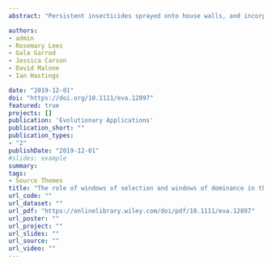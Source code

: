 ```yaml
---
abstract: "Persistent insecticides sprayed onto house walls, and incorporated into insecticide-treated bednets, provide long-acting, cost-effective control of vector-borne diseases such as malaria and leishmaniasis. The high concentrations that occur immediately postdeployment may kill both resistant and susceptible insects. However, insecticide concentration, and therefore killing ability, declines in the months after deployment. As concentrations decline, resistant insects start to survive, while susceptible insects are still killed. The period of time after deployment, within which the mortality of resistant individuals is lower than that of susceptible ones, has been termed the “window of selection” in other contexts. It is recognized as driving resistance in bacteria and malaria parasites, both of which are predominantly haploid. We argue that paying more attention to these mortality differences can help understand the evolution of insecticide resistance. Because insects are diploid, resistance encoded by single genes generates heterozygotes. This gives the potential for a narrower “window of dominance,” within the window of selection, where heterozygote mortality is lower than that of susceptible homozygotes. We explore the general properties of windows of selection and dominance in driving resistance. We quantify their likely effect using data from new laboratory experiments and published data from the laboratory and field. These windows can persist months or years after insecticide deployments. Differential mortalities of resistant, susceptible and heterozygous genotypes, after public health deployments, constitute a major challenge to controlling resistance. Greater attention to mortality differences by genotype would inform strategies to reduce the evolution of resistance to existing and new insecticides."

authors:
- admin
- Rosemary Lees
- Gala Garrod
- Jessica Carson
- David Malone
- Ian Hastings

date: "2019-12-01"
doi: "https://doi.org/10.1111/eva.12897"
featured: true
projects: []
publication: 'Evolutionary Applications'
publication_short: ""
publication_types:
- "2"
publishDate: "2019-12-01"
#slides: example
summary:
tags:
- Source Themes
title: "The role of windows of selection and windows of dominance in the evolution of insecticide resistance in human disease vectors"
url_code: ""
url_dataset: ""
url_pdf: "https://onlinelibrary.wiley.com/doi/pdf/10.1111/eva.12897"
url_poster: ""
url_project: ""
url_slides: ""
url_source: ""
url_video: ""
---
```


